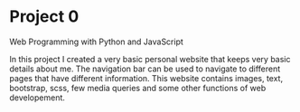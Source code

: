 # Project 0

Web Programming with Python and JavaScript

In this project I created a very basic personal website that keeps very basic details about me. The navigation bar can be used to navigate to different pages that have different information. This website contains images, text, bootstrap, scss, few media queries and some other functions of web developement.
